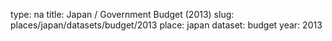 type: na
title: Japan / Government Budget (2013)
slug: places/japan/datasets/budget/2013
place: japan
dataset: budget
year: 2013
